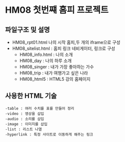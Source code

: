 # HM08 첫번쨰 홈피 프로젝트

## 파일구조 및 설명
- HM08_rpt01.html 나의 시작 홈피,두 개의 iframe으로 구성
- HM08_sitelist.html : 홈피 링크 네비게이터, 링크로 구성
    - HM08_info.html : 나의 소개
    - HM08_day : 나의 하루 소개
    - HM08_singer : 내가 가장 좋아하는 가수
    - HM08_trip : 내가 여행가고 싶은 나라
    - HM08_html5 : HTML5 강의 홈페이지

## 사용한 HTML 기술
    -table : 여러 수치를 표를 만들어 정리
    -video : 영상을 삽입
    -audio : 소리를 삽입
    -image : 이미지를 삽입
    -list : 리스트 나열
    -hyperlink : 특정 사이트로 이동하게 해주는 링크
    
